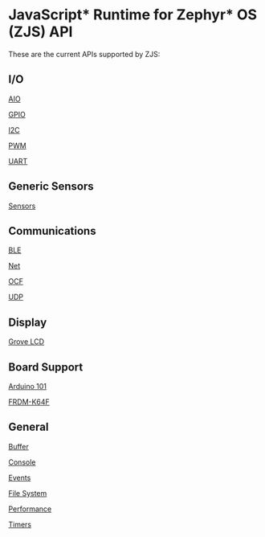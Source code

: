 JavaScript* Runtime for Zephyr* OS (ZJS) API
============================================

These are the current APIs supported by ZJS:

I/O
---
[AIO](./aio.md)

[GPIO](./gpio.md)

[I2C](./i2c.md)

[PWM](./pwm.md)

[UART](./uart.md)

Generic Sensors
---------------
[Sensors](./sensors.md)

Communications
--------------
[BLE](./ble.md)

[Net](./net.md)

[OCF](./ocf.md)

[UDP](./dgram.md)

Display
-------
[Grove LCD](./grove_lcd.md)

Board Support
-------------
[Arduino 101](./a101_pins.md)

[FRDM-K64F](./k64f_pins.md)

General
-------
[Buffer](./buffer.md)

[Console](./console.md)

[Events](./events.md)

[File System](./fs.md)

[Performance](./performance.md)

[Timers](./timers.md)
